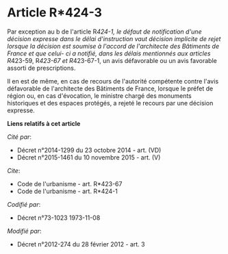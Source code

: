 # Article R*424-3

Par exception au b de l'article R*424-1, le défaut de notification d'une décision expresse dans le délai d'instruction vaut
décision implicite de rejet lorsque la décision est soumise à l'accord de l'architecte des Bâtiments de France et que celui-
ci a notifié, dans les délais mentionnés aux articles R*423-59, R*423-67 et R*423-67-1, un avis défavorable ou un avis
favorable assorti de prescriptions. 

Il en est de même, en cas de recours de l'autorité compétente contre l'avis défavorable de l'architecte des Bâtiments de
France, lorsque le préfet de région ou, en cas d'évocation, le ministre chargé des monuments historiques et des espaces
protégés, a rejeté le recours par une décision expresse.

**Liens relatifs à cet article**

_Cité par_:

  - Décret n°2014-1299 du 23 octobre 2014 - art. (VD)
  - Décret n°2015-1461 du 10 novembre 2015 - art. (V)

_Cite_:

  - Code de l'urbanisme - art. R*423-67
  - Code de l'urbanisme - art. R*424-1

_Codifié par_:

  - Décret n°73-1023 1973-11-08

_Modifié par_:

  - Décret n°2012-274 du 28 février 2012 - art. 3

